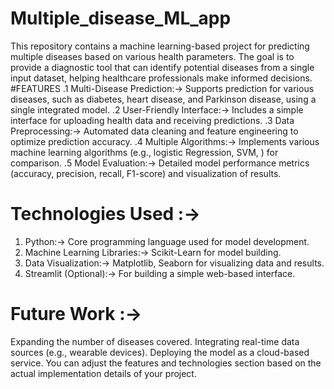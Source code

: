 # Multiple_disease_ML_app
This repository contains a machine learning-based project for predicting multiple diseases based on various health parameters. The goal is to provide a diagnostic tool that can identify potential diseases from a single input dataset, helping healthcare professionals make informed decisions.
#FEATURES
.1 Multi-Disease Prediction:-> Supports prediction for various diseases, such as diabetes, heart disease, and Parkinson disease, using a single integrated model.
.2 User-Friendly Interface:-> Includes a simple interface for uploading health data and receiving predictions.
.3 Data Preprocessing:-> Automated data cleaning and feature engineering to optimize prediction accuracy.
.4 Multiple Algorithms:-> Implements various machine learning algorithms (e.g., logistic Regression, SVM, ) for comparison.
.5 Model Evaluation:-> Detailed model performance metrics (accuracy, precision, recall, F1-score) and visualization of results.

# Technologies Used :->
1. Python:-> Core programming language used for model development.
2. Machine Learning Libraries:-> Scikit-Learn for model building.
3. Data Visualization:-> Matplotlib, Seaborn for visualizing data and results.
4. Streamlit (Optional):-> For building a simple web-based interface.

# Future Work :->
Expanding the number of diseases covered.
Integrating real-time data sources (e.g., wearable devices).
Deploying the model as a cloud-based service.
You can adjust the features and technologies section based on the actual implementation details of your project.











